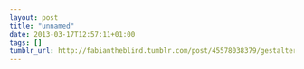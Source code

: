 ```yaml
---
layout: post
title: "unnamed"
date: 2013-03-17T12:57:11+01:00
tags: []
tumblr_url: http://fabiantheblind.tumblr.com/post/45578038379/gestalter-introducing-the-duo-by-duo3d
---
```

